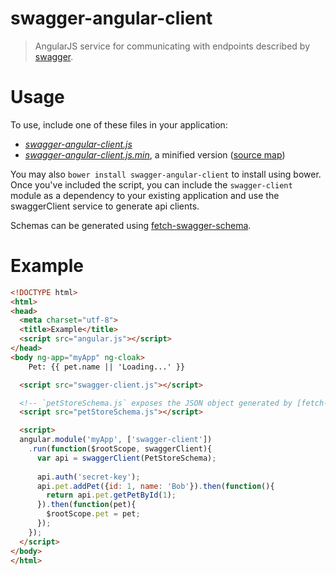 # swagger-angular-client

> AngularJS service for communicating with endpoints described by [swagger](https://github.com/wordnik/swagger-spec/blob/master/versions/1.2.md).

# Usage
To use, include one of these files in your application: 
* *[swagger-angular-client.js](https://raw.githubusercontent.com/signalfx/swagger-angular-client/master/dist/swagger-angular-client.js)*
* *[swagger-angular-client.js.min](https://raw.githubusercontent.com/signalfx/swagger-angular-client/master/dist/swagger-angular-client.min.js)*, a minified version ([source map](https://raw.githubusercontent.com/signalfx/swagger-angular-client/master/dist/swagger-angular-client.min.js.map))

You may also `bower install swagger-angular-client` to install using bower. Once you've included the script, you can include the `swagger-client` module as a dependency to your existing application and use the swaggerClient service to generate api clients.

Schemas can be generated using [fetch-swagger-schema](https://github.com/signalfx/fetch-swagger-schema).

# Example
```html
<!DOCTYPE html>
<html>
<head>
  <meta charset="utf-8">
  <title>Example</title>
  <script src="angular.js"></script>
</head>
<body ng-app="myApp" ng-cloak>
    Pet: {{ pet.name || 'Loading...' }}

  <script src="swagger-client.js"></script>

  <!-- `petStoreSchema.js` exposes the JSON object generated by [fetch-swagger-schema] when run against http://petstore.swagger.wordnik.com/api/api-docs to the window as `PetStoreSchema` (see `examples/petStoreSchema.js`). -->
  <script src="petStoreSchema.js"></script>

  <script>
  angular.module('myApp', ['swagger-client'])
    .run(function($rootScope, swaggerClient){
      var api = swaggerClient(PetStoreSchema);
      
      api.auth('secret-key');
      api.pet.addPet({id: 1, name: 'Bob'}).then(function(){
        return api.pet.getPetById(1);
      }).then(function(pet){
        $rootScope.pet = pet;
      });
    }); 
  </script>
</body>
</html>
```
